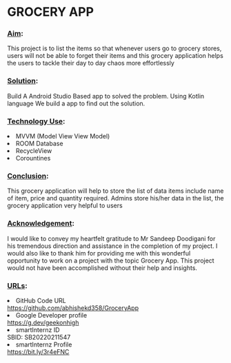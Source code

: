 <h1>GROCERY APP</h1>

<h3><u>Aim</u>:</h3> This project is to list the items so that whenever users go to grocery stores, users will not be able to forget their items and this grocery application helps the users to tackle their day to day chaos more effortlessly


<h3><u>Solution</u>:</h3> Build A Android Studio Based app to solved the problem. Using Kotlin language We build a app to find out the solution.

<h3><u>Technology Use</u>:</h3>
<li>MVVM (Model View View Model)</li>
<li>ROOM Database</li>
<li>RecycleView</li>
<li>Corountines</li>


<h3><u>Conclusion</u>:</h3>
This grocery application will help to store the list of data items include name of item, price and quantity required. Admins store his/her data in the list, the grocery application very helpful to users

<h3><u>Acknowledgement</u>:</h3>
I would like to convey my heartfelt gratitude to Mr Sandeep Doodigani for his tremendous direction and assistance in the completion of my project. I would also like to thank him for providing me with this wonderful opportunity to work on a project with the topic Grocery App. This project would not have been accomplished without their help and insights.


<h3><u>URLs</u>:</h3>

<li>GitHub Code URL</li>
<a href="https://github.com/abhishekd358/GroceryApp">https://github.com/abhishekd358/GroceryApp</a>

<li>Google Developer profile</li> 
<a href="https://g.dev/geekonhigh">https://g.dev/geekonhigh</a>

<li>smartInternz ID</li>
SBID: SB20220211547

<li>smartInternz Profile</li>
 <a href="https://bit.ly/3r4eFNC">https://bit.ly/3r4eFNC</a>

